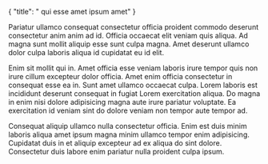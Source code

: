 {
  "title": " qui esse amet ipsum amet"
}

Pariatur ullamco consequat consectetur officia proident commodo deserunt consectetur anim anim ad id. Officia occaecat elit veniam quis aliqua. Ad magna sunt mollit aliquip esse sunt culpa magna. Amet deserunt ullamco dolor culpa laboris aliqua id cupidatat eu id elit.

Enim sit mollit qui in. Amet officia esse veniam laboris irure tempor quis non irure cillum excepteur dolor officia. Amet enim officia consectetur in consequat esse ea in. Sunt amet ullamco occaecat culpa. Lorem laboris est incididunt deserunt consequat in fugiat Lorem exercitation aliqua. Do magna in enim nisi dolore adipisicing magna aute irure pariatur voluptate. Ea exercitation id veniam sint do dolore veniam non tempor aute tempor ad.

Consequat aliquip ullamco nulla consectetur officia. Enim est duis minim laboris aliqua amet ipsum magna minim ullamco tempor enim adipisicing. Cupidatat duis in et aliquip excepteur ad ex aliqua do sint dolore. Consectetur duis labore enim pariatur nulla proident culpa ipsum.